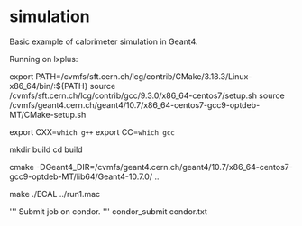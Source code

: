 # simulation
Basic example of calorimeter simulation in Geant4. 

Running on lxplus: 

export PATH=/cvmfs/sft.cern.ch/lcg/contrib/CMake/3.18.3/Linux-x86_64/bin/:${PATH}
source /cvmfs/sft.cern.ch/lcg/contrib/gcc/9.3.0/x86_64-centos7/setup.sh 
source /cvmfs/geant4.cern.ch/geant4/10.7/x86_64-centos7-gcc9-optdeb-MT/CMake-setup.sh 

export CXX=`which g++`
export CC=`which gcc`

mkdir build 
cd build 

cmake -DGeant4_DIR=/cvmfs/geant4.cern.ch/geant4/10.7/x86_64-centos7-gcc9-optdeb-MT/lib64/Geant4-10.7.0/ ..

make 
./ECAL ../run1.mac

'''
Submit job on condor.
'''
condor_submit condor.txt
